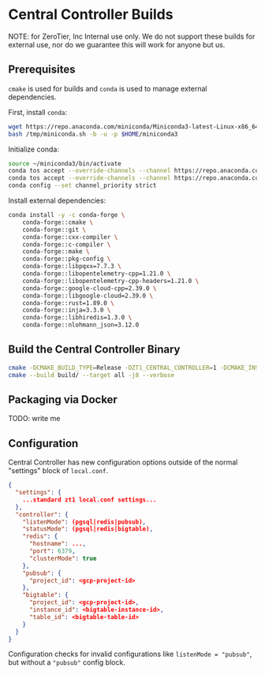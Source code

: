 # Central Controller Builds

NOTE: for ZeroTier, Inc Internal use only.  We do not support these builds for external use, nor do we guarantee this will work for anyone but us.

## Prerequisites

`cmake` is used for builds and `conda` is used to manage external dependencies.

First, install `conda`:

```bash
wget https://repo.anaconda.com/miniconda/Miniconda3-latest-Linux-x86_64.sh -o /tmp/miniconda.sh
bash /tmp/miniconda.sh -b -u -p $HOME/miniconda3
```

Initialize conda:

```bash
source ~/miniconda3/bin/activate
conda tos accept --override-channels --channel https://repo.anaconda.com/pkgs/main
conda tos accept --override-channels --channel https://repo.anaconda.com/pkgs/r
conda config --set channel_priority strict
```

Install external dependencies:

```bash
conda install -y -c conda-forge \
    conda-forge::cmake \
    conda-forge::git \
    conda-forge::cxx-compiler \
    conda-forge::c-compiler \
    conda-forge::make \
    conda-forge::pkg-config \
    conda-forge::libpqxx=7.7.3 \
    conda-forge::libopentelemetry-cpp=1.21.0 \
    conda-forge::libopentelemetry-cpp-headers=1.21.0 \
    conda-forge::google-cloud-cpp=2.39.0 \
    conda-forge::libgoogle-cloud=2.39.0 \
    conda-forge::rust=1.89.0 \
    conda-forge::inja=3.3.0 \
    conda-forge::libhiredis=1.3.0 \
    conda-forge::nlohmann_json=3.12.0
```

## Build the Central Controller Binary


```bash
cmake -DCMAKE_BUILD_TYPE=Release -DZT1_CENTRAL_CONTROLLER=1 -DCMAKE_INSTALL_PREFIX=$PWD/out -S . -B build/ -DCMAKE_INSTALL_PREFIX=$(shell pwd)/build-out
cmake --build build/ --target all -j8 --verbose
```

## Packaging via Docker

TODO: write me


## Configuration

Central Controller has new configuration options outside of the normal "settings" block of `local.conf`.

```json
{
  "settings": { 
    ...standard zt1 local.conf settings... 
  },
  "controller": {
    "listenMode": (pgsql|redis|pubsub),
    "statusMode": (pgsql|redis|bigtable),
    "redis": {
      "hostname": ...,
      "port": 6379,
      "clusterMode": true
    },
    "pubsub": {
      "project_id": <gcp-project-id>
    },
    "bigtable": {
      "project_id": <gcp-project-id>,
      "instance_id": <bigtable-instance-id>,
      "table_id": <bigtable-table-id>
    }
  }
}
```

Configuration checks for invalid configurations like `listenMode = "pubsub"`, but without a `"pubsub"` config block.
